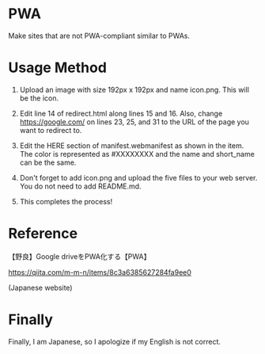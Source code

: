 # PWA
Make sites that are not PWA-compliant similar to PWAs.

# Usage Method
1. Upload an image with size 192px x 192px and name icon.png.
This will be the icon.

2. Edit line 14 of redirect.html along lines 15 and 16. Also, change https://google.com/ on lines 23, 25, and 31 to the URL of the page you want to redirect to.

3. Edit the HERE section of manifest.webmanifest as shown in the item.
The color is represented as #XXXXXXXX and the name and short_name can be the same.

4. Don't forget to add icon.png and upload the five files to your web server.
You do not need to add README.md.

5. This completes the process!

# Reference
【野良】Google driveをPWA化する【PWA】

https://qiita.com/m-m-n/items/8c3a6385627284fa9ee0

(Japanese website)

# Finally
Finally, I am Japanese, so I apologize if my English is not correct.
